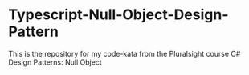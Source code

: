 # Typescript-Null-Object-Design-Pattern
This is the repository for my code-kata from the Pluralsight course C# Design Patterns: Null Object
